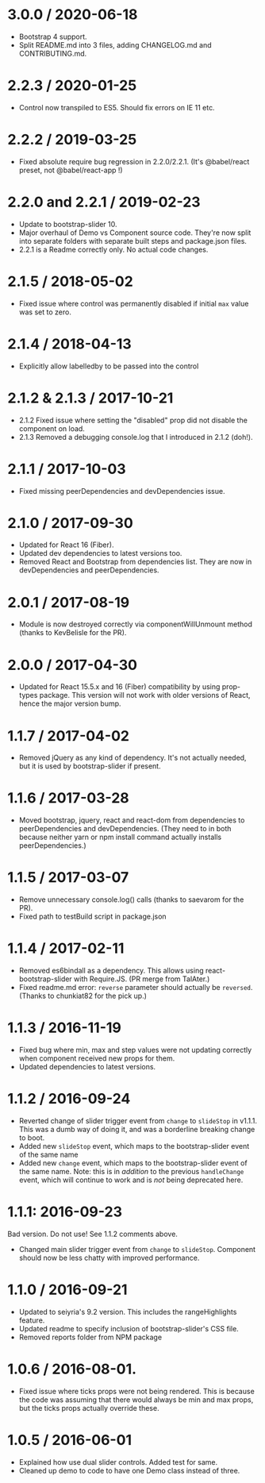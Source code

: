 3.0.0 / 2020-06-18
========================
* Bootstrap 4 support.
* Split README.md into 3 files, adding CHANGELOG.md and CONTRIBUTING.md.

2.2.3 / 2020-01-25
========================

* Control now transpiled to ES5.  Should fix errors on IE 11 etc.

2.2.2 / 2019-03-25
========================
* Fixed absolute require bug regression in 2.2.0/2.2.1.  (It's @babel/react preset, not @babel/react-app !)

2.2.0 and 2.2.1 / 2019-02-23
========================
* Update to bootstrap-slider 10.
* Major overhaul of Demo vs Component source code.  They're now split into separate folders with separate built steps and package.json files.
* 2.2.1 is a Readme correctly only.  No actual code changes.

2.1.5 / 2018-05-02
========================
* Fixed issue where control was permanently disabled if initial `max` value was set to zero.

2.1.4 / 2018-04-13
========================
* Explicitly allow labelledby to be passed into the control 

2.1.2 & 2.1.3 / 2017-10-21
========================
* 2.1.2 Fixed issue where setting the "disabled" prop did not disable the component on load.
* 2.1.3 Removed a debugging console.log that I introduced in 2.1.2 (doh!).

2.1.1 / 2017-10-03
========================
* Fixed missing peerDependencies and devDependencies issue.

2.1.0 / 2017-09-30
========================
* Updated for React 16 (Fiber).
* Updated dev dependencies to latest versions too.
* Removed React and Bootstrap from dependencies list.  They are now in devDependencies and peerDependencies.

2.0.1 / 2017-08-19
========================
* Module is now destroyed correctly via componentWillUnmount method (thanks to KevBelisle for the PR).

2.0.0 / 2017-04-30
========================
* Updated for React 15.5.x and 16 (Fiber) compatibility by using prop-types package.  This version will not work with older versions of React, hence the major version bump.

1.1.7 / 2017-04-02
========================
* Removed jQuery as any kind of dependency.  It's not actually needed, but it is used by bootstrap-slider if present.

1.1.6 / 2017-03-28
========================
* Moved bootstrap, jquery, react and react-dom from dependencies to peerDependencies and devDependencies. (They need to in both because neither yarn or npm install command actually installs peerDependencies.)

1.1.5 / 2017-03-07
========================
* Remove unnecessary console.log() calls (thanks to saevarom for the PR).
* Fixed path to testBuild script in package.json

1.1.4 / 2017-02-11
========================
* Removed es6bindall as a dependency.  This allows using react-bootstrap-slider with Require.JS.  (PR merge from TalAter.)
* Fixed readme.md error: `reverse` parameter should actually be `reversed`.  (Thanks to chunkiat82 for the pick up.)

1.1.3 / 2016-11-19
========================
* Fixed bug where min, max and step values were not updating correctly when component received new props for them.
* Updated dependencies to latest versions.

1.1.2 / 2016-09-24
========================
* Reverted change of slider trigger event from `change` to `slideStop` in v1.1.1.  This was a dumb way of doing it, and was a borderline breaking change to boot.
* Added new `slideStop` event, which maps to the bootstrap-slider event of the same name
* Added new `change` event, which maps to the bootstrap-slider event of the same name.  Note: this is in _addition_ to the previous `handleChange` event, which will continue to work and is _not_ being deprecated here.

1.1.1: 2016-09-23 
========================
Bad version.  Do not use!  See 1.1.2 comments above.
* Changed main slider trigger event from `change` to `slideStop`.  Component should now be less chatty with improved performance.

1.1.0 / 2016-09-21
========================
* Updated to seiyria's 9.2 version.  This includes the rangeHighlights feature.
* Updated readme to specify inclusion of bootstrap-slider's CSS file.
* Removed reports folder from NPM package

1.0.6 / 2016-08-01.
========================
* Fixed issue where ticks props were not being rendered.  This is because the code was assuming that there would always be min and max props, but the ticks props actually override these.

1.0.5 / 2016-06-01
========================
* Explained how use dual slider controls.  Added test for same.
* Cleaned up demo to code to have one Demo class instead of three.